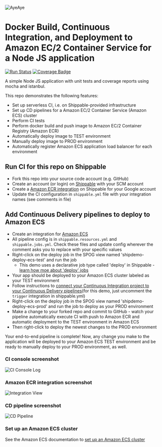 ![AyeAye](https://github.com/shippableSamples/node-build-push-docker-hub/blob/master/public/resources/images/captain.png)

# Docker Build, Continuous Integration, and Deployment to Amazon EC/2 Container Service for a Node JS application
[![Run Status](https://api.shippable.com/projects/5885ecca11c45a1000af5760/badge?branch=master)](https://app.shippable.com/projects/5885ecca11c45a1000af5760)
[![Coverage Badge](https://api.shippable.com/projects/5885ecca11c45a1000af5760/coverageBadge?branch=master)](https://app.shippable.com/projects/5885ecca11c45a1000af5760)


A simple Node JS application with unit tests and coverage reports using mocha
and istanbul.   

This repo demonstrates the following features:
* Set up serverless CI, i.e. on Shippable-provided infrastructure
* Set up CD pipelines for a Amazon EC/2 Container Service (Amazon ECS) cluster
* Perform CI tests
* Perform docker build and push image to Amazon EC/2 Container Registry (Amazon ECR)
* Automatically deploy image to TEST environment 
* Manually deploy image to PROD environment 
* Automatically register Amazon ECS application load balancer for each environment  

## Run CI for this repo on Shippable
* Fork this repo into your source code account (e.g. GitHub)
* Create an account (or login) on [Shippable](www.shippable.com) with your SCM account
* Create a [Amazon ECR integration](http://docs.shippable.com/integrations/imageRegistries/ecr/) on Shippable for your Google account
* Update the CI configuration in `shippable.yml` file with your integration names (see comments in file)

## Add Continuous Delivery pipelines to deploy to Amazon ECS
* Create an integration for [Amazon ECS](http://docs.shippable.com/integrations/containerServices/ecs/)
* All pipeline config is in `shippable.resources.yml` and `shippable.jobs.yml`. Check these files and update config wherever the comment asks you to replace with your specific values
* Right-click on the deploy job in the SPOG view named 'shipdemo-deploy-ecs-test' and run the job
  * This demo uses a declarative job type called 'deploy' in Shippable - [learn how moe about 'deploy' jobs](http://docs.shippable.com/pipelines/jobs/deploy/) 
* Your app should be deployed to your Amazon ECS cluster labeled as your TEST environment
* Follow instructions to [connect your Continuous Integration project to your Continuous Delivery pipelines](http://docs.shippable.com/tutorials/pipelines/connectingCiPipelines/)(for this demo, just uncomment the `trigger` integration in shippable.yml)
* Right-click on the deploy job in the SPOG view named 'shipdemo-deploy-ecs-prod' and run the job to deploy as your PROD environment
* Make a change to your forked repo and commit to GitHub - watch your pipeline automatically execute CI with push to Amazon ECR and automatic deployment to the TEST environment in Amazon ECS
* Then right-click to deploy the newest changes to the PROD environment

Your end-to-end pipeline is complete! Now, any change you make to the application will be deployed to your Amazon ECS TEST environment and be ready to manually deploy to your PROD environment, as well.

### CI console screenshot
![CI Console Log](https://github.com/shippableSamples/node-ecr-deploy-ecs-loadbalancer/blob/master/public/resources/images/shipdemo-ecs-loadbalancer-CI.png)

### Amazon ECR integration screenshot
![Integration View](https://github.com/shippableSamples/node-ecr-deploy-ecs-loadbalancer/blob/master/public/resources/images/shipdemo-ecs-loadbalancer-ECR.png)

### CD pipeline  screenshot
![CD Pipeline](https://github.com/shippableSamples/node-ecr-deploy-ecs-loadbalancer/blob/master/public/resources/images/shipdemo-ecs-loadbalancer-CD.png)

### Set up an Amazon ECS cluster
See the Amazon ECS documentation to [set up an Amazon ECS cluster](http://docs.aws.amazon.com/AmazonECS/latest/developerguide/create_cluster.html)
